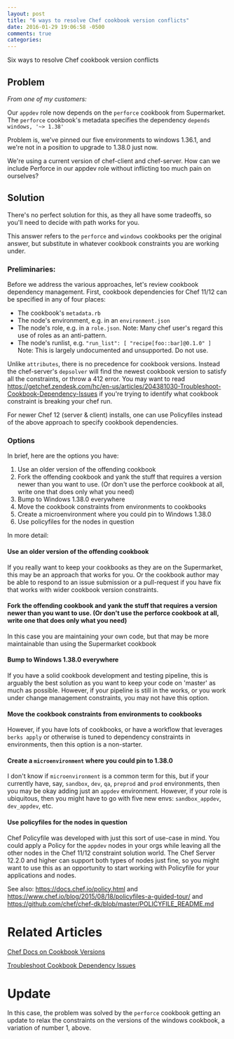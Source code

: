 ```yaml
---
layout: post
title: "6 ways to resolve Chef cookbook version conflicts"
date: 2016-01-29 19:06:58 -0500
comments: true
categories:
---
```


Six ways to resolve Chef cookbook version conflicts

## Problem

_From one of my customers:_

Our `appdev` role now depends on the `perforce` cookbook from Supermarket. The `perforce` cookbook's metadata specifies the dependency `depends windows, '~> 1.38'`

Problem is, we've pinned our five environments to windows 1.36.1, and we're not in a position to upgrade to 1.38.0 just now.

We're using a current version of chef-client and chef-server. How can we include Perforce in our appdev role without inflicting too much pain on ourselves?

## Solution

There's no perfect solution for this, as they all have some tradeoffs, so you'll need to decide with path works for you.

This answer refers to the `perforce` and `windows` cookbooks per the original answer, but substitute in whatever cookbook constraints you are working under.

### Preliminaries:

Before we address the various approaches, let's review cookbook dependency management.  First, cookbook dependencies for Chef 11/12 can be specified in any of four places:

- The cookbook's `metadata.rb`
- The node's environment, e.g. in an `environment.json`
- The node's role, e.g. in a `role.json`.  Note: Many chef user's regard this use of roles as an anti-pattern.
- The node's runlist, e.g. `"run_list": [ "recipe[foo::bar]@0.1.0" ]` Note: This is largely undocumented and unsupported. Do not use.

Unlike `attributes`, there is no precedence for cookbook versions. Instead the chef-server's `depsolver` will find the newest cookbook version to satisfy all the constraints, or throw a 412 error. You may want to read https://getchef.zendesk.com/hc/en-us/articles/204381030-Troubleshoot-Cookbook-Dependency-Issues if you're trying to identify what cookbook constraint is breaking your chef run.

For newer Chef 12 (server & client) installs, one can use Policyfiles instead of the above approach to specify cookbook dependencies.

### Options

In brief, here are the options you have:

1. Use an older version of the offending cookbook
1. Fork the offending cookbook and yank the stuff that requires a version newer than you want to use. (Or don't use the perforce cookbook at all, write one that does only what you need)
1. Bump to Windows 1.38.0 everywhere
1. Move the cookbook constraints from environments to cookbooks
1. Create a microenvironment where you could pin to Windows 1.38.0
1. Use policyfiles for the nodes in question

In more detail:

#### Use an older version of the offending cookbook

If you really want to keep your cookbooks as they are on the Supermarket, this may be an approach that works for you. Or the cookbook author may be able to respond to an issue submission or a pull-request if you have fix that works with wider cookbook version constraints.

#### Fork the offending cookbook and yank the stuff that requires a version newer than you want to use. (Or don't use the perforce cookbook at all, write one that does only what you need)

In this case you are maintaining your own code, but that may be more maintainable than using the Supermarket cookbook

#### Bump to Windows 1.38.0 everywhere

If you have a solid cookbook development and testing pipeline, this is arguably the best solution as you want to keep your code on 'master' as much as possible. However, if your pipeline is still in the works, or you work under change management constraints, you may not have this option.

#### Move the cookbook constraints from environments to cookbooks

However, if you have lots of cookbooks, or have a workflow that leverages `berks apply` or otherwise is tuned to dependency constraints in environments, then this option is a non-starter.

#### Create a `microenvironment` where you could pin to 1.38.0

I don't know if `microenvironment` is a common term for this, but if your currently have, say, `sandbox`, `dev`, `qa`, `preprod` and `prod` environments, then you may be okay adding just an `appdev` environment. However, if your role is ubiquitous, then you might have to go with five new envs: `sandbox_appdev`, `dev_appdev`, etc.

#### Use policyfiles for the nodes in question

Chef Policyfile was developed with just this sort of use-case in mind. You could apply a Policy for the `appdev` nodes in your orgs while leaving all the other nodes in the Chef 11/12 constraint solution world. The Chef Server 12.2.0 and higher can support both types of nodes just fine, so you might want to use this as an opportunity to start working with Policyfile for your applications and nodes.

See also: https://docs.chef.io/policy.html and https://www.chef.io/blog/2015/08/18/policyfiles-a-guided-tour/ and https://github.com/chef/chef-dk/blob/master/POLICYFILE_README.md

# Related Articles

[Chef Docs on Cookbook Versions](https://docs.chef.io/cookbook_versions.html)


[Troubleshoot Cookbook Dependency Issues](https://getchef.zendesk.com/hc/en-us/articles/204381030-Troubleshoot-Cookbook-Dependency-Issues)

# Update

In this case, the problem was solved by the `perforce` cookbook getting an update to relax the constraints on the versions of the windows cookbook, a variation of number 1, above.
